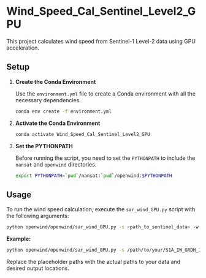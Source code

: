 # Wind_Speed_Cal_Sentinel_Level2_GPU

This project calculates wind speed from Sentinel-1 Level-2 data using GPU acceleration.

## Setup

1.  **Create the Conda Environment**

    Use the `environment.yml` file to create a Conda environment with all the necessary dependencies.

    ```bash
    conda env create -f environment.yml
    ```

2.  **Activate the Conda Environment**

    ```bash
    conda activate Wind_Speed_Cal_Sentinel_Level2_GPU
    ```

3.  **Set the PYTHONPATH**

    Before running the script, you need to set the `PYTHONPATH` to include the `nansat` and `openwind` directories.

    ```bash
    export PYTHONPATH=`pwd`/nansat:`pwd`/openwind:$PYTHONPATH
    ```

## Usage

To run the wind speed calculation, execute the `sar_wind_GPU.py` script with the following arguments:

```bash
python openwind/openwind/sar_wind_GPU.py -s <path_to_sentinel_data> -w <wind_direction> -n <output_netcdf_path> -f <output_png_path>
```

**Example:**

```bash
python openwind/openwind/sar_wind_GPU.py -s /path/to/your/S1A_IW_GRDH_1SDV_20250904T204345_20250904T204410_060843_07935B_02E7.SAFE -w 270 -n /path/to/your/RESULTS/GPU/tokyo_bay_s1a_wind.nc -f /path/to/your/RESULTS/GPU/tokyo_bay_s1a_wind.png
```

Replace the placeholder paths with the actual paths to your data and desired output locations.
